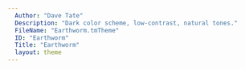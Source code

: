```yaml
---
  Author: "Dave Tate"
  Description: "Dark color scheme, low-contrast, natural tones."
  FileName: "Earthworm.tmTheme"
  ID: "Earthworm"
  Title: "Earthworm"
  layout: theme
---
```

  